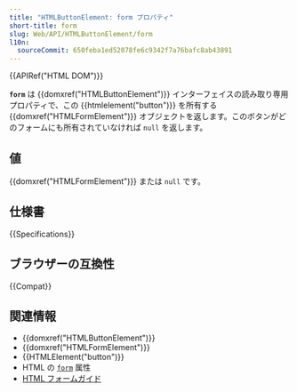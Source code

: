 ```yaml
---
title: "HTMLButtonElement: form プロパティ"
short-title: form
slug: Web/API/HTMLButtonElement/form
l10n:
  sourceCommit: 650feba1ed52078fe6c9342f7a76bafc8ab43891
---
```


{{APIRef("HTML DOM")}}

**`form`** は {{domxref("HTMLButtonElement")}} インターフェイスの読み取り専用プロパティで、この {{htmlelement("button")}} を所有する {{domxref("HTMLFormElement")}} オブジェクトを返します。このボタンがどのフォームにも所有されていなければ `null` を返します。

## 値

{{domxref("HTMLFormElement")}} または `null` です。

## 仕様書

{{Specifications}}

## ブラウザーの互換性

{{Compat}}

## 関連情報

- {{domxref("HTMLButtonElement")}}
- {{domxref("HTMLFormElement")}}
- {{HTMLElement("button")}}
- HTML の [`form`](/ja/docs/Web/HTML/Element/button#form) 属性
- [HTML フォームガイド](/ja/docs/Learn/Forms)
